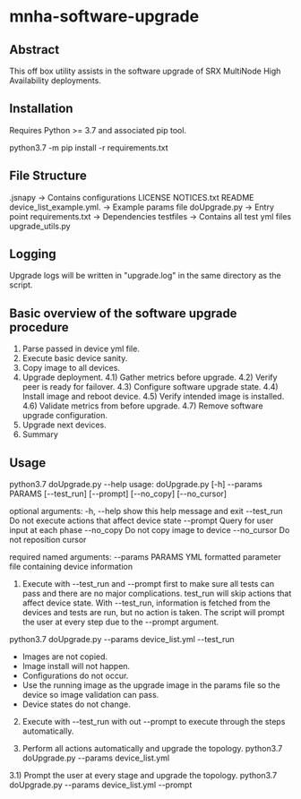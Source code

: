# mnha-software-upgrade

## Abstract
This off box utility assists in the software upgrade of SRX MultiNode High Availability deployments.

## Installation
Requires Python >= 3.7 and associated pip tool.

python3.7 -m pip install -r requirements.txt

## File Structure
.jsnapy                   -> Contains configurations
LICENSE
NOTICES.txt
README
device_list_example.yml.  -> Example params file
doUpgrade.py              -> Entry point
requirements.txt          -> Dependencies
testfiles                 -> Contains all test yml files
upgrade_utils.py

## Logging
Upgrade logs will be written in "upgrade.log" in the same directory as the script.

## Basic overview of the software upgrade procedure
1) Parse passed in device yml file.
2) Execute basic device sanity.
3) Copy image to all devices.
4) Upgrade deployment.
4.1) Gather metrics before upgrade.
4.2) Verify peer is ready for failover.
4.3) Configure software upgrade state.
4.4) Install image and reboot device.
4.5) Verify intended image is installed.
4.6) Validate metrics from before upgrade.
4.7) Remove software upgrade configuration.
5) Upgrade next devices.
6) Summary


## Usage
python3.7 doUpgrade.py --help
usage: doUpgrade.py [-h] --params PARAMS [--test_run] [--prompt] [--no_copy] [--no_cursor]

optional arguments:
  -h, --help       show this help message and exit
  --test_run       Do not execute actions that affect device state
  --prompt         Query for user input at each phase
  --no_copy        Do not copy image to device
  --no_cursor      Do not reposition cursor

required named arguments:
  --params PARAMS  YML formatted parameter file containing device information
  
1) Execute with --test_run and --prompt first to make sure all tests can pass and there are no major complications.
test_run will skip actions that affect device state. With --test_run, information is fetched from the devices and tests are run, but no action is taken. The script will prompt the user at every step due to the --prompt argument.

python3.7 doUpgrade.py --params device_list.yml --test_run
* Images are not copied.
* Image install will not happen.
* Configurations do not occur.
* Use the running image as the upgrade image in the params file so the device so image validation can pass.
* Device states do not change.
 
2) Execute with --test_run with out --prompt to execute through the steps automatically.

3) Perform all actions automatically and upgrade the topology.
python3.7 doUpgrade.py --params device_list.yml

3.1) Prompt the user at every stage and upgrade the topology.
python3.7 doUpgrade.py --params device_list.yml --prompt
